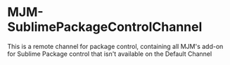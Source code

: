 # MJM-SublimePackageControlChannel
This is a remote channel for package control, containing all MJM's add-on for Sublime Package control that isn't available on the Default Channel
